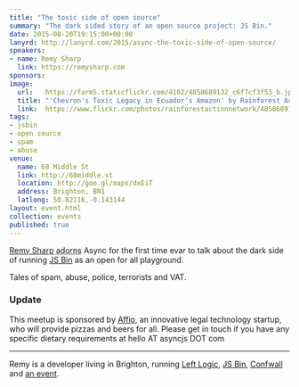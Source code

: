 ```yaml
---
title: "The toxic side of open source"
summary: "The dark sided story of an open source project: JS Bin."
date: 2015-08-20T19:15:00+00:00
lanyrd: http://lanyrd.com/2015/async-the-toxic-side-of-open-source/
speakers:
- name: Remy Sharp
  link: https://remysharp.com
sponsors:
image:
  url:   https://farm5.staticflickr.com/4102/4858689132_c6f7cf3f53_b.jpg
  title: "'Chevron's Toxic Legacy in Ecuador's Amazon' by Rainforest Action Network"
  link:  https://www.flickr.com/photos/rainforestactionnetwork/4858689132/
tags:
- jsbin
- open source
- spam
- abuse
venue:
  name: 68 Middle St
  link: http://68middle.st
  location: http://goo.gl/maps/dxEiT
  address: Brighton, BN1
  latlong: 50.82116,-0.143144
layout: event.html
collection: events
published: true
---
```


[Remy Sharp][remy-sharp] <abbr title="i.e. he's never turned up before and he lives in the same damn city for heavens sake!">adorns</abbr> Async for the first time evar to talk about the dark side of running [JS Bin][js-bin] as an open for all playground.

Tales of spam, abuse, police, terrorists and VAT.

### Update

This meetup is sponsored by [Affio][affio], an innovative legal technology startup, who will provide pizzas and beers for all. Please get in touch if you have any specific dietary requirements at hello AT asyncjs DOT com

***

Remy is a developer living in Brighton, running [Left Logic][left-logic], [JS Bin][left-logic], [Confwall][confwall] and [an event][ffconf].


[remy-sharp]: https://remysharp.com
[js-bin]: https://jsbin.com
[left-logic]: http://leftlogic.com
[confwall]: https://confwall.com
[ffconf]: http://ffconf.org
[affio]: https://www.affio.co.uk/
